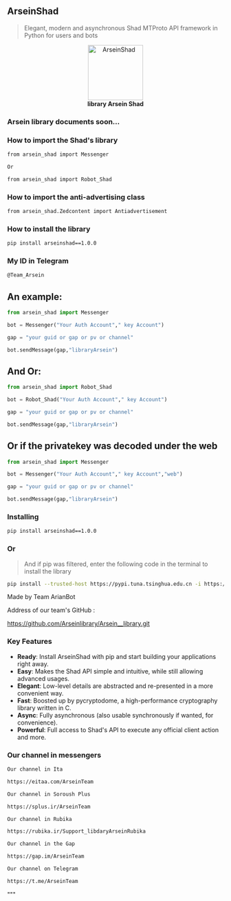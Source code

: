 ## ArseinShad

> Elegant, modern and asynchronous Shad MTProto API framework in Python for users and bots

<p align="center">
    <img src="https://s6.uupload.ir/files/img_20240111_123815_369_5ni9.jpg" alt="ArseinShad" width="128">
    <br>
    <b>library Arsein Shad</b>
    <br>
</p>

###  Arsein library documents soon...


### How to import the Shad's library

``` bash
from arsein_shad import Messenger

Or

from arsein_shad import Robot_Shad
```

### How to import the anti-advertising class

``` bash
from arsein_shad.Zedcontent import Antiadvertisement
```

### How to install the library

``` bash
pip install arseinshad==1.0.0
```

### My ID in Telegram

``` bash
@Team_Arsein
```
## An example:
``` python
from arsein_shad import Messenger

bot = Messenger("Your Auth Account"," key Account")

gap = "your guid or gap or pv or channel"

bot.sendMessage(gap,"libraryArsein")
```

## And Or:
``` python
from arsein_shad import Robot_Shad

bot = Robot_Shad("Your Auth Account"," key Account")

gap = "your guid or gap or pv or channel"

bot.sendMessage(gap,"libraryArsein")
```

## Or if the privatekey was decoded under the web
``` python
from arsein_shad import Messenger

bot = Messenger("Your Auth Account"," key Account","web")

gap = "your guid or gap or pv or channel"

bot.sendMessage(gap,"libraryArsein")
```


### Installing

``` bash
pip install arseinshad==1.0.0
```

### Or

> And if pip was filtered, enter the following code in the terminal to install the library

``` bash
pip install --trusted-host https://pypi.tuna.tsinghua.edu.cn -i https://pypi.tuna.tsinghua.edu.cn/simple/arseinshad==1.0.0
```


Made by Team ArianBot

Address of our team's GitHub :

https://github.com/Arseinlibrary/Arsein__library.git


### Key Features

- **Ready**: Install ArseinShad with pip and start building your applications right away.
- **Easy**: Makes the Shad API simple and intuitive, while still allowing advanced usages.
- **Elegant**: Low-level details are abstracted and re-presented in a more convenient way.
- **Fast**: Boosted up by pycryptodome, a high-performance cryptography library written in C.
- **Async**: Fully asynchronous (also usable synchronously if wanted, for convenience).
- **Powerful**: Full access to Shad's API to execute any official client action and more.


### Our channel in messengers

``` bash
Our channel in Ita

https://eitaa.com/ArseinTeam

Our channel in Soroush Plus

https://splus.ir/ArseinTeam

Our channel in Rubika

https://rubika.ir/Support_libdaryArseinRubika

Our channel in the Gap

https://gap.im/ArseinTeam

Our channel on Telegram

https://t.me/ArseinTeam
```
"""
